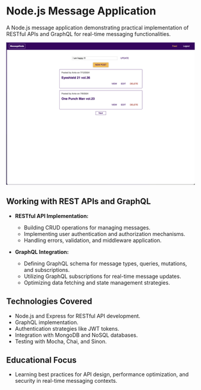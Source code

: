 # Node.js Message Application

A Node.js message application demonstrating practical implementation of RESTful APIs and GraphQL for real-time messaging functionalities.

![Shop Application](backend/images/message-app.png)

## Working with REST APIs and GraphQL

- **RESTful API Implementation:**

  - Building CRUD operations for managing messages.
  - Implementing user authentication and authorization mechanisms.
  - Handling errors, validation, and middleware application.

- **GraphQL Integration:**
  - Defining GraphQL schema for message types, queries, mutations, and subscriptions.
  - Utilizing GraphQL subscriptions for real-time message updates.
  - Optimizing data fetching and state management strategies.

## Technologies Covered

- Node.js and Express for RESTful API development.
- GraphQL implementation.
- Authentication strategies like JWT tokens.
- Integration with MongoDB and NoSQL databases.
- Testing with Mocha, Chai, and Sinon.

## Educational Focus

- Learning best practices for API design, performance optimization, and security in real-time messaging contexts.
